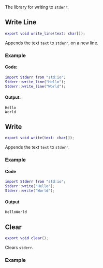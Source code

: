 The library for writing to `stderr`.

## Write Line
```m
export void write_line(text: char[]);
```

Appends the text `text` to `stderr`, on a new line.

### Example

#### Code:
```m
import Stderr from "std:io";
Stderr::write_line("Hello");
Stderr::write_line("World");
```

#### Output:
```console
Hello
World
```


## Write

```m
export void write(text: char[]);
```

Appends the text `text` to `stderr`.

### Example

#### Code
```m
import Stderr from "std:io";
Stderr::write("Hello");
Stderr::write("World");
```

#### Output
```console
HelloWorld
```

## Clear

```m
export void clear();
```

Clears `stderr`.

### Example
